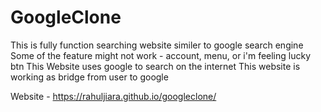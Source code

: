 # GoogleClone
This is fully function searching website similer to google search engine
Some of the feature might not work - account, menu, or i'm feeling lucky btn
This Website uses google to search on the internet
This website is working as bridge from user to google

Website - https://rahuljiara.github.io/googleclone/
